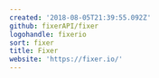 ```yaml
---
created: '2018-08-05T21:39:55.092Z'
github: fixerAPI/fixer
logohandle: fixerio
sort: fixer
title: Fixer
website: 'https://fixer.io/'
---
```


